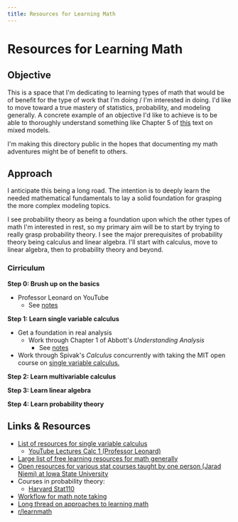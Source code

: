 ```yaml
---
title: Resources for Learning Math
---
```


# Resources for Learning Math

## Objective

This is a space that I'm dedicating to learning types of math that would be of benefit for
the type of work that I'm doing / I'm interested in doing. I'd like to move toward a true
mastery of statistics, probability, and modeling generally. A concrete example of an
objective I'd like to achieve is to be able to thoroughly understand something like
Chapter 5 of [this](bates_mixed_models.pdf) text on mixed models.

I'm making this directory public in the hopes that documenting my math adventures might be
of benefit to others.

## Approach

I anticipate this being a long road. The intention is to deeply learn the needed
mathematical fundamentals to lay a solid foundation for grasping the more complex modeling
topics.

I see probability theory as being a foundation upon which the other types of math I'm
interested in rest, so my primary aim will be to start by trying to really grasp probability
theory. I see the major prerequisites of probability theory being calculus and linear
algebra. I'll start with calculus, move to linear algebra, then to probability theory and
beyond.

### Cirriculum

**Step 0: Brush up on the basics**

* Professor Leonard on YouTube
    * See [notes](basics/leonard)

**Step 1: Learn single variable calculus**

* Get a foundation in real analysis
    * Work through Chapter 1 of Abbott's *Understanding Analysis*
        * See [notes](real-analysis/abbott_notes.pdf)
* Work through Spivak's *Calculus* concurrently with taking the MIT open course on [single
    variable
    calculus.](https://ocw.mit.edu/courses/18-01sc-single-variable-calculus-fall-2010/pages/syllabus/)

**Step 2: Learn multivariable calculus**

**Step 3: Learn linear algebra**

**Step 4: Learn probability theory**


## Links & Resources

* [List of resources for single variable
    calculus](https://math.stackexchange.com/questions/901622/single-variable-calculus-reference-recommendations)
    * [YouTube Lectures Calc 1 (Professor
        Leonard)](https://www.youtube.com/watch?v=fYyARMqiaag&list=PLF797E961509B4EB5)
* [Large list of free learning resources for math
    generally](https://www.reddit.com/r/math/comments/2mkmk0/a_compilation_of_useful_free_online_math_resources/)
* [Open resources for various stat courses taught by one person (Jarad Niemi) at Iowa
    State University](https://www.jarad.me/courses/)
* Courses in probability theory:
    * [Harvard Stat110](https://projects.iq.harvard.edu/stat110/home)
* [Workflow for math note taking](https://castel.dev/post/lecture-notes-1/)
* [Long thread on approaches to learning
    math](https://www.reddit.com/r/learnmath/comments/bbza6p/what_is_the_best_way_to_teach_myself_math/)
* [r/learnmath](https://reddit.com/r/learnmath)
